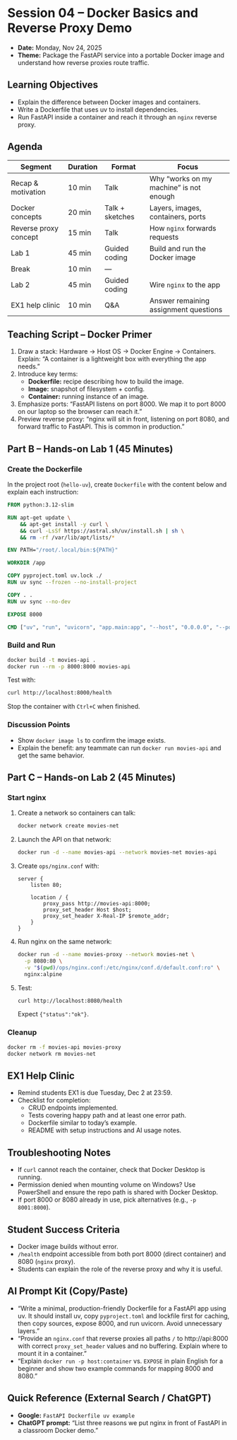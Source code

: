 # Session 04 – Docker Basics and Reverse Proxy Demo

- **Date:** Monday, Nov 24, 2025
- **Theme:** Package the FastAPI service into a portable Docker image and understand how reverse proxies route traffic.

## Learning Objectives
- Explain the difference between Docker images and containers.
- Write a Dockerfile that uses uv to install dependencies.
- Run FastAPI inside a container and reach it through an `nginx` reverse proxy.

## Agenda
| Segment | Duration | Format | Focus |
| --- | --- | --- | --- |
| Recap & motivation | 10 min | Talk | Why “works on my machine” is not enough |
| Docker concepts | 20 min | Talk + sketches | Layers, images, containers, ports |
| Reverse proxy concept | 15 min | Talk | How `nginx` forwards requests |
| Lab 1 | 45 min | Guided coding | Build and run the Docker image |
| Break | 10 min | — | |
| Lab 2 | 45 min | Guided coding | Wire `nginx` to the app |
| EX1 help clinic | 10 min | Q&A | Answer remaining assignment questions |

## Teaching Script – Docker Primer
1. Draw a stack: Hardware → Host OS → Docker Engine → Containers. Explain: “A container is a lightweight box with everything the app needs.”
2. Introduce key terms:
   - **Dockerfile:** recipe describing how to build the image.
   - **Image:** snapshot of filesystem + config.
   - **Container:** running instance of an image.
3. Emphasize ports: “FastAPI listens on port 8000. We map it to port 8000 on our laptop so the browser can reach it.”
4. Preview reverse proxy: “nginx will sit in front, listening on port 8080, and forward traffic to FastAPI. This is common in production.”

## Part B – Hands-on Lab 1 (45 Minutes)
### Create the Dockerfile
In the project root (`hello-uv`), create `Dockerfile` with the content below and explain each instruction:
```dockerfile
FROM python:3.12-slim

RUN apt-get update \
    && apt-get install -y curl \
    && curl -LsSf https://astral.sh/uv/install.sh | sh \
    && rm -rf /var/lib/apt/lists/*

ENV PATH="/root/.local/bin:${PATH}"

WORKDIR /app

COPY pyproject.toml uv.lock ./
RUN uv sync --frozen --no-install-project

COPY . .
RUN uv sync --no-dev

EXPOSE 8000

CMD ["uv", "run", "uvicorn", "app.main:app", "--host", "0.0.0.0", "--port", "8000"]
```

### Build and Run
```bash
docker build -t movies-api .
docker run --rm -p 8000:8000 movies-api
```
Test with:
```bash
curl http://localhost:8000/health
```
Stop the container with `Ctrl+C` when finished.

### Discussion Points
- Show `docker image ls` to confirm the image exists.
- Explain the benefit: any teammate can run `docker run movies-api` and get the same behavior.

## Part C – Hands-on Lab 2 (45 Minutes)
### Start nginx
1. Create a network so containers can talk:
   ```bash
   docker network create movies-net
   ```
2. Launch the API on that network:
   ```bash
   docker run -d --name movies-api --network movies-net movies-api
   ```
3. Create `ops/nginx.conf` with:
   ```nginx
   server {
       listen 80;

       location / {
           proxy_pass http://movies-api:8000;
           proxy_set_header Host $host;
           proxy_set_header X-Real-IP $remote_addr;
       }
   }
   ```
4. Run nginx on the same network:
   ```bash
   docker run -d --name movies-proxy --network movies-net \
     -p 8080:80 \
     -v "$(pwd)/ops/nginx.conf:/etc/nginx/conf.d/default.conf:ro" \
     nginx:alpine
   ```
5. Test:
   ```bash
   curl http://localhost:8080/health
   ```
   Expect `{"status":"ok"}`.

### Cleanup
```bash
docker rm -f movies-api movies-proxy
docker network rm movies-net
```

## EX1 Help Clinic
- Remind students EX1 is due Tuesday, Dec 2 at 23:59.
- Checklist for completion:
  - CRUD endpoints implemented.
  - Tests covering happy path and at least one error path.
  - Dockerfile similar to today’s example.
  - README with setup instructions and AI usage notes.

## Troubleshooting Notes
- If `curl` cannot reach the container, check that Docker Desktop is running.
- Permission denied when mounting volume on Windows? Use PowerShell and ensure the repo path is shared with Docker Desktop.
- If port 8000 or 8080 already in use, pick alternatives (e.g., `-p 8001:8000`).

## Student Success Criteria
- Docker image builds without error.
- `/health` endpoint accessible from both port 8000 (direct container) and 8080 (`nginx` proxy).
- Students can explain the role of the reverse proxy and why it is useful.

## AI Prompt Kit (Copy/Paste)
- “Write a minimal, production-friendly Dockerfile for a FastAPI app using uv. It should install uv, copy `pyproject.toml` and lockfile first for caching, then copy sources, expose 8000, and run uvicorn. Avoid unnecessary layers.”
- “Provide an `nginx.conf` that reverse proxies all paths `/` to http://api:8000 with correct `proxy_set_header` values and no buffering. Explain where to mount it in a container.”
- “Explain `docker run -p host:container` vs. `EXPOSE` in plain English for a beginner and show two example commands for mapping 8000 and 8080.”

## Quick Reference (External Search / ChatGPT)
- **Google:** `FastAPI Dockerfile uv example`
- **ChatGPT prompt:** “List three reasons we put nginx in front of FastAPI in a classroom Docker demo.”
